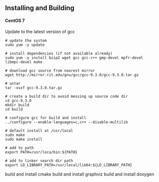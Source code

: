 ## Installing and Building 

#### CentOS 7

Update to the latest version of gcc

```Shell
# update the system
sudo yum -y update

# install dependencies (if not available already)
sudo yum -y install bzip2 wget gcc gcc-c++ gmp-devel mpfr-devel libmpc-devel make   

# download gcc source from nearest mirror
wget http://mirror.rit.edu/gnu/gcc/gcc-9.3.0/gcc-9.3.0.tar.gz 

# untar
tar -xvzf gcc-9.3.0.tar.gz                                                                  

# create a build dir to avoid messing up source code dir
cd gcc-9.3.0
mkdir build                                                                                  
cd build

# configure gcc for build and install
../configure --enable-languages=c,c++ --disable-multilib

# default install at /usr/local
sudo make
sudo make install         

# add to path
export PATH=/usr/loca/bin:${PATH}           

# add to linker search dir path
export LD_LIBRARY_PATH=/usr/local/lib64:${LD_LIBRARY_PATH}                                   
```

build and install cmake
build and install graphviz
build and install doxygen
